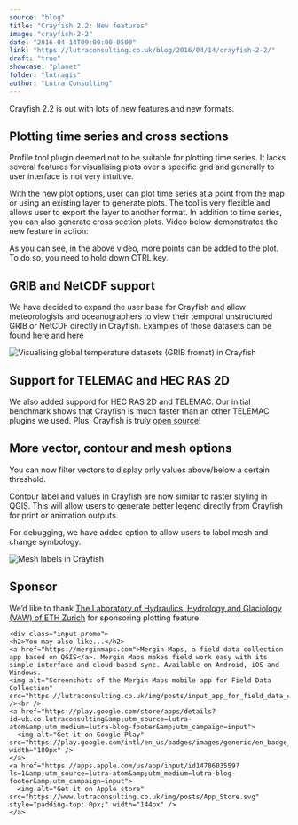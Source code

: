 ```yaml
---
source: "blog"
title: "Crayfish 2.2: New features"
image: "crayfish-2-2"
date: "2016-04-14T09:00:00-0500"
link: "https://lutraconsulting.co.uk/blog/2016/04/14/crayfish-2-2/"
draft: "true"
showcase: "planet"
folder: "lutragis"
author: "Lutra Consulting"
---
```


<p>Crayfish 2.2 is out with lots of new features and new formats.</p>

<!-- more -->

<h2 id="plotting-time-series-and-cross-sections">Plotting time series and cross sections</h2>

<p>Profile tool plugin deemed not to be suitable for plotting time series. It lacks several features for visualising plots over s specific grid and generally to user interface is not very intuitive.</p>

<p>With the new plot options, user can plot time series at a point from the map or using an existing layer to generate plots. The tool is very flexible and allows user to export the layer to another format. In addition to time series, you can also generate cross section plots. Video below demonstrates the new feature in action:</p>

<center>
  
</center>

<p>As you can see, in the above video, more points can be added to the plot. To do so, you need to hold down CTRL key.</p>

<h2 id="grib-and-netcdf-support">GRIB and NetCDF support</h2>

<p>We have decided to expand the user base for Crayfish and allow meteorologists and oceanographers to view their temporal unstructured GRIB or NetCDF directly in Crayfish. Examples of those datasets can be found <a href="http://apps.ecmwf.int/datasets/data/interim-full-daily/levtype=sfc/" title="GRIB format">here</a> and <a href="https://www.unidata.ucar.edu/" title="NetCDF">here</a></p>

<p><img alt="Visualising global temperature datasets (GRIB fromat) in Crayfish" src="https://www.lutraconsulting.co.uk/img/posts/globaltemperature_grib_data.gif" /></p>

<h2 id="support-for-telemac-and-hec-ras-2d">Support for TELEMAC and HEC RAS 2D</h2>

<p>We also added suppord for HEC RAS 2D and TELEMAC. Our initial benchmark shows that Crayfish is much faster than an other TELEMAC plugins we used. Plus, Crayfish is truly <a href="https://github.com/lutraconsulting/qgis-crayfish-plugin">open source</a>!</p>

<h2 id="more-vector-contour-and-mesh-options">More vector, contour and mesh options</h2>

<p>You can now filter vectors to display only values above/below a certain threshold.</p>

<p>Contour label and values in Crayfish are now similar to raster styling in QGIS. This will allow users to generate better legend directly from Crayfish for print or animation outputs.</p>

<p>For debugging, we have added option to allow users to label mesh and change symbology.</p>

<p><img alt="Mesh labels in Crayfish" src="https://www.lutraconsulting.co.uk/img/posts/crayfish_22_mesh_label.png" /></p>

<h2 id="sponsor">Sponsor</h2>

<p>We’d like to thank <a href="http://www.vaw.ethz.ch/index_EN" target="_blank">The Laboratory of Hydraulics, Hydrology and Glaciology (VAW) of ETH Zurich</a> for sponsoring plotting feature.</p>

    <div class="input-promo">
    <h2>You may also like...</h2>
    <a href="https://merginmaps.com">Mergin Maps, a field data collection app based on QGIS</a>. Mergin Maps makes field work easy with its simple interface and cloud-based sync. Available on Android, iOS and Windows.
    <img alt="Screenshots of the Mergin Maps mobile app for Field Data Collection" src="https://lutraconsulting.co.uk/img/posts/input_app_for_field_data_collection.jpg" /><br />
    <a href="https://play.google.com/store/apps/details?id=uk.co.lutraconsulting&amp;utm_source=lutra-atom&amp;utm_medium=lutra-blog-footer&amp;utm_campaign=input">
      <img alt="Get it on Google Play" src="https://play.google.com/intl/en_us/badges/images/generic/en_badge_web_generic.png" width="180px" />
    </a>
    <a href="https://apps.apple.com/us/app/input/id1478603559?ls=1&amp;utm_source=lutra-atom&amp;utm_medium=lutra-blog-footer&amp;utm_campaign=input">
      <img alt="Get it on Apple store" src="https://www.lutraconsulting.co.uk/img/posts/App_Store.svg" style="padding-top: 0px;" width="144px" />
    </a>
  </div>
